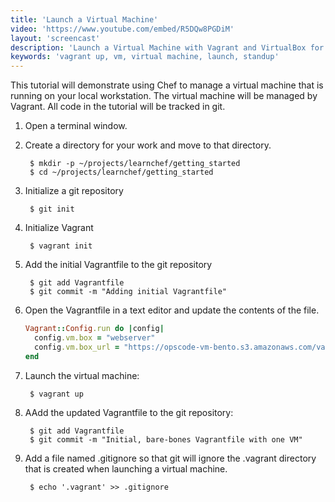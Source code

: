 ```yaml
---
title: 'Launch a Virtual Machine'
video: 'https://www.youtube.com/embed/R5DQw8PGDiM'
layout: 'screencast'
description: 'Launch a Virtual Machine with Vagrant and VirtualBox for Chef.'
keywords: 'vagrant up, vm, virtual machine, launch, standup'
---
```


This tutorial will demonstrate using Chef to manage a virtual machine that is running on your local workstation. The virtual machine will be managed by Vagrant. All code in the tutorial will be tracked in git.

1. Open a terminal window.
1. Create a directory for your work and move to that directory.

        $ mkdir -p ~/projects/learnchef/getting_started
        $ cd ~/projects/learnchef/getting_started

1. Initialize a git repository

        $ git init

1. Initialize Vagrant

        $ vagrant init

1. Add the initial Vagrantfile to the git repository

        $ git add Vagrantfile
        $ git commit -m "Adding initial Vagrantfile"

1. Open the Vagrantfile in a text editor and update the contents of the file.

    ```ruby
    Vagrant::Config.run do |config|
      config.vm.box = "webserver"
      config.vm.box_url = "https://opscode-vm-bento.s3.amazonaws.com/vagrant/opscode_ubuntu-12.04_chef-10.18.2.box"
    end
    ```

1. Launch the virtual machine:

        $ vagrant up

1. AAdd the updated Vagrantfile to the git repository:

        $ git add Vagrantfile
        $ git commit -m "Initial, bare-bones Vagrantfile with one VM"

1. Add a file named .gitignore so that git will ignore the .vagrant directory that is created when launching a virtual machine.

        $ echo '.vagrant' >> .gitignore
